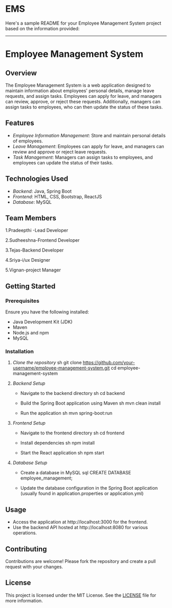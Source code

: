 # EMS
Here's a sample README for your Employee Management System project based on the information provided:

---

# Employee Management System

## Overview
The Employee Management System is a web application designed to maintain information about employees' personal details, manage leave requests, and assign tasks. Employees can apply for leave, and managers can review, approve, or reject these requests. Additionally, managers can assign tasks to employees, who can then update the status of these tasks.

## Features
- *Employee Information Management*: Store and maintain personal details of employees.
- *Leave Management*: Employees can apply for leave, and managers can review and approve or reject leave requests.
- *Task Management*: Managers can assign tasks to employees, and employees can update the status of their tasks.

## Technologies Used
- *Backend*: Java, Spring Boot
- *Frontend*: HTML, CSS, Bootstrap, ReactJS
- *Database*: MySQL
## Team Members
1.Pradeepthi -Lead Developer

2.Sudheeshna-Frontend Developer

3.Tejas-Backend Developer

4.Sriya-i/ux Designer

5.Vignan-project Manager

## Getting Started

### Prerequisites
Ensure you have the following installed:
- Java Development Kit (JDK)
- Maven
- Node.js and npm
- MySQL

### Installation

1. *Clone the repository*
   sh
   git clone https://github.com/your-username/employee-management-system.git
   cd employee-management-system
   

2. *Backend Setup*
   - Navigate to the backend directory
     sh
     cd backend
     
   - Build the Spring Boot application using Maven
     sh
     mvn clean install
     
   - Run the application
     sh
     mvn spring-boot:run
     

3. *Frontend Setup*
   - Navigate to the frontend directory
     sh
     cd frontend
     
   - Install dependencies
     sh
     npm install
     
   - Start the React application
     sh
     npm start
     

4. *Database Setup*
   - Create a database in MySQL
     sql
     CREATE DATABASE employee_management;
     
   - Update the database configuration in the Spring Boot application (usually found in application.properties or application.yml)

## Usage
- Access the application at http://localhost:3000 for the frontend.
- Use the backend API hosted at http://localhost:8080 for various operations.

## Contributing
Contributions are welcome! Please fork the repository and create a pull request with your changes.

## License
This project is licensed under the MIT License. See the [LICENSE](LICENSE) file for more information.



